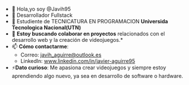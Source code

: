 - 👋 Hola,yo soy @Javih95
- 👀 Desarrollador Fullstack 
- 🌱 Estudiente de TECNICATURA EN PROGRAMACION **Universida Tecnologica Nacional(UTN)**
- 💞️ **Estoy buscando colaborar en proyectos** relacionados con el desarrollo web y la creación de videojuegos.*
- 📫 **Cómo contactarme**:  
  - Correo: javih_aguirre@outlook.es  
  - LinkedIn: www.linkedin.com/in/javier-aguirre95
- ⚡**Dato curioso**: Me apasiona crear videojuegos y siempre estoy aprendiendo algo nuevo, ya sea en desarrollo de software o hardware.

<!---
Javih95/Javih95 is a ✨ special ✨ repository because its `README.md` (this file) appears on your GitHub profile.
You can click the Preview link to take a look at your changes.
--->
